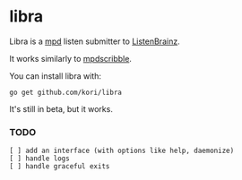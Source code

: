 # libra
Libra is a [mpd](https://musicpd.org)  listen submitter to [ListenBrainz](https://listenbrainz.org/).

It works similarly to [mpdscribble](https://github.com/MusicPlayerDaemon/mpdscribble).

You can install libra with:

`go get github.com/kori/libra`

It's still in beta, but it works.

### TODO
	[ ] add an interface (with options like help, daemonize)
	[ ] handle logs
	[ ] handle graceful exits
